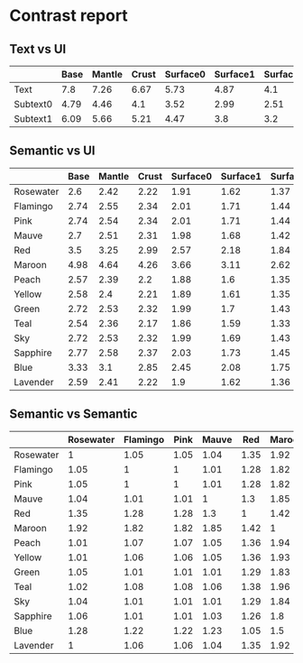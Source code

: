 # Contrast report

## Text vs UI
|          |   Base |   Mantle |   Crust |   Surface0 |   Surface1 |   Surface2 |   Overlay0 |   Overlay1 |   Overlay2 |
|----------|--------|----------|---------|------------|------------|------------|------------|------------|------------|
| Text     |   7.8  |     7.26 |    6.67 |       5.73 |       4.87 |       4.1  |       3.41 |       2.78 |       2.25 |
| Subtext0 |   4.79 |     4.46 |    4.1  |       3.52 |       2.99 |       2.51 |       2.09 |       1.7  |       1.38 |
| Subtext1 |   6.09 |     5.66 |    5.21 |       4.47 |       3.8  |       3.2  |       2.66 |       2.17 |       1.76 |

## Semantic vs UI
|           |   Base |   Mantle |   Crust |   Surface0 |   Surface1 |   Surface2 |   Overlay0 |   Overlay1 |   Overlay2 |
|-----------|--------|----------|---------|------------|------------|------------|------------|------------|------------|
| Rosewater |   2.6  |     2.42 |    2.22 |       1.91 |       1.62 |       1.37 |       1.14 |       1.08 |       1.33 |
| Flamingo  |   2.74 |     2.55 |    2.34 |       2.01 |       1.71 |       1.44 |       1.2  |       1.03 |       1.27 |
| Pink      |   2.74 |     2.54 |    2.34 |       2.01 |       1.71 |       1.44 |       1.2  |       1.03 |       1.27 |
| Mauve     |   2.7  |     2.51 |    2.31 |       1.98 |       1.68 |       1.42 |       1.18 |       1.04 |       1.28 |
| Red       |   3.5  |     3.25 |    2.99 |       2.57 |       2.18 |       1.84 |       1.53 |       1.24 |       1.01 |
| Maroon    |   4.98 |     4.64 |    4.26 |       3.66 |       3.11 |       2.62 |       2.18 |       1.77 |       1.44 |
| Peach     |   2.57 |     2.39 |    2.2  |       1.88 |       1.6  |       1.35 |       1.12 |       1.09 |       1.35 |
| Yellow    |   2.58 |     2.4  |    2.21 |       1.89 |       1.61 |       1.35 |       1.13 |       1.09 |       1.34 |
| Green     |   2.72 |     2.53 |    2.32 |       1.99 |       1.7  |       1.43 |       1.19 |       1.03 |       1.28 |
| Teal      |   2.54 |     2.36 |    2.17 |       1.86 |       1.59 |       1.33 |       1.11 |       1.11 |       1.36 |
| Sky       |   2.72 |     2.53 |    2.32 |       1.99 |       1.69 |       1.43 |       1.19 |       1.04 |       1.28 |
| Sapphire  |   2.77 |     2.58 |    2.37 |       2.03 |       1.73 |       1.45 |       1.21 |       1.02 |       1.25 |
| Blue      |   3.33 |     3.1  |    2.85 |       2.45 |       2.08 |       1.75 |       1.46 |       1.19 |       1.04 |
| Lavender  |   2.59 |     2.41 |    2.22 |       1.9  |       1.62 |       1.36 |       1.13 |       1.08 |       1.34 |

## Semantic vs Semantic
|           |   Rosewater |   Flamingo |   Pink |   Mauve |   Red |   Maroon |   Peach |   Yellow |   Green |   Teal |   Sky |   Sapphire |   Blue |   Lavender |
|-----------|-------------|------------|--------|---------|-------|----------|---------|----------|---------|--------|-------|------------|--------|------------|
| Rosewater |        1    |       1.05 |   1.05 |    1.04 |  1.35 |     1.92 |    1.01 |     1.01 |    1.05 |   1.02 |  1.04 |       1.06 |   1.28 |       1    |
| Flamingo  |        1.05 |       1    |   1    |    1.01 |  1.28 |     1.82 |    1.07 |     1.06 |    1.01 |   1.08 |  1.01 |       1.01 |   1.22 |       1.06 |
| Pink      |        1.05 |       1    |   1    |    1.01 |  1.28 |     1.82 |    1.07 |     1.06 |    1.01 |   1.08 |  1.01 |       1.01 |   1.22 |       1.06 |
| Mauve     |        1.04 |       1.01 |   1.01 |    1    |  1.3  |     1.85 |    1.05 |     1.05 |    1.01 |   1.06 |  1.01 |       1.03 |   1.23 |       1.04 |
| Red       |        1.35 |       1.28 |   1.28 |    1.3  |  1    |     1.42 |    1.36 |     1.36 |    1.29 |   1.38 |  1.29 |       1.26 |   1.05 |       1.35 |
| Maroon    |        1.92 |       1.82 |   1.82 |    1.85 |  1.42 |     1    |    1.94 |     1.93 |    1.83 |   1.96 |  1.84 |       1.8  |   1.5  |       1.92 |
| Peach     |        1.01 |       1.07 |   1.07 |    1.05 |  1.36 |     1.94 |    1    |     1    |    1.06 |   1.01 |  1.06 |       1.08 |   1.3  |       1.01 |
| Yellow    |        1.01 |       1.06 |   1.06 |    1.05 |  1.36 |     1.93 |    1    |     1    |    1.05 |   1.02 |  1.05 |       1.07 |   1.29 |       1    |
| Green     |        1.05 |       1.01 |   1.01 |    1.01 |  1.29 |     1.83 |    1.06 |     1.05 |    1    |   1.07 |  1    |       1.02 |   1.23 |       1.05 |
| Teal      |        1.02 |       1.08 |   1.08 |    1.06 |  1.38 |     1.96 |    1.01 |     1.02 |    1.07 |   1    |  1.07 |       1.09 |   1.31 |       1.02 |
| Sky       |        1.04 |       1.01 |   1.01 |    1.01 |  1.29 |     1.84 |    1.06 |     1.05 |    1    |   1.07 |  1    |       1.02 |   1.23 |       1.05 |
| Sapphire  |        1.06 |       1.01 |   1.01 |    1.03 |  1.26 |     1.8  |    1.08 |     1.07 |    1.02 |   1.09 |  1.02 |       1    |   1.2  |       1.07 |
| Blue      |        1.28 |       1.22 |   1.22 |    1.23 |  1.05 |     1.5  |    1.3  |     1.29 |    1.23 |   1.31 |  1.23 |       1.2  |   1    |       1.29 |
| Lavender  |        1    |       1.06 |   1.06 |    1.04 |  1.35 |     1.92 |    1.01 |     1    |    1.05 |   1.02 |  1.05 |       1.07 |   1.29 |       1    |
